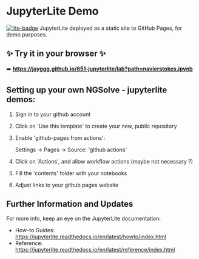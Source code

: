 # JupyterLite Demo

[![lite-badge](https://jupyterlite.rtfd.io/en/latest/_static/badge.svg)](https://jayggg.github.io/651-jupyterlite/lab?path=navierstokes.ipynb)
JupyterLite deployed as a static site to GitHub Pages, for demo purposes.

## ✨ Try it in your browser ✨

➡️ **https://jayggg.github.io/651-jupyterlite/lab?path=navierstokes.ipynb**


## Setting up your own NGSolve - jupyterlite demos:

1. Sign in to your github account
   
2. Click on 'Use this template' to create your new, public repository
   
3. Enable 'github-pages from actions':

   Settings -> Pages -> Source: 'github actions'

4. Click on 'Actions', and allow workflow actions (maybe not necessary ?)

5. Fill the 'contents' folder with your notebooks

6. Adjust links to your github pages website



## Further Information and Updates

For more info, keep an eye on the JupyterLite documentation:

- How-to Guides: https://jupyterlite.readthedocs.io/en/latest/howto/index.html
- Reference: https://jupyterlite.readthedocs.io/en/latest/reference/index.html
